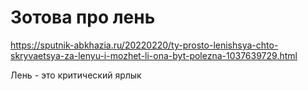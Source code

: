 # Зотова про лень

https://sputnik-abkhazia.ru/20220220/ty-prosto-lenishsya-chto-skryvaetsya-za-lenyu-i-mozhet-li-ona-byt-polezna-1037639729.html

Лень - это критический ярлык



